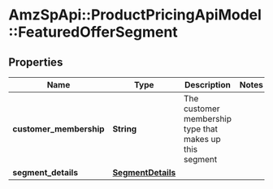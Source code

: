 # AmzSpApi::ProductPricingApiModel::FeaturedOfferSegment

## Properties
Name | Type | Description | Notes
------------ | ------------- | ------------- | -------------
**customer_membership** | **String** | The customer membership type that makes up this segment | 
**segment_details** | [**SegmentDetails**](SegmentDetails.md) |  | 

